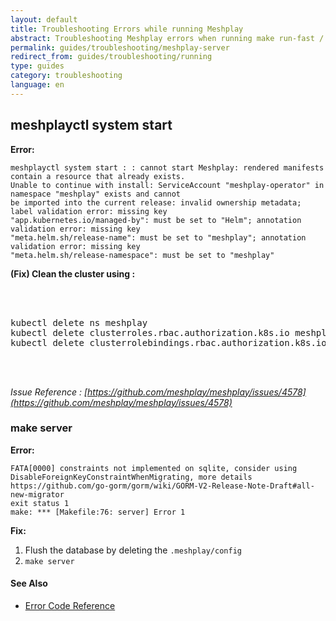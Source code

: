 ```yaml
---
layout: default
title: Troubleshooting Errors while running Meshplay
abstract: Troubleshooting Meshplay errors when running make run-fast / meshplay system start
permalink: guides/troubleshooting/meshplay-server
redirect_from: guides/troubleshooting/running
type: guides
category: troubleshooting
language: en
---
```


## meshplayctl system start

**Error:**

```
meshplayctl system start : : cannot start Meshplay: rendered manifests contain a resource that already exists.
Unable to continue with install: ServiceAccount "meshplay-operator" in namespace "meshplay" exists and cannot
be imported into the current release: invalid ownership metadata; label validation error: missing key
"app.kubernetes.io/managed-by": must be set to "Helm"; annotation validation error: missing key
"meta.helm.sh/release-name": must be set to "meshplay"; annotation validation error: missing key
"meta.helm.sh/release-namespace": must be set to "meshplay"
```

**(Fix) Clean the cluster using :**

 <pre class="codeblock-pre"><div class="codeblock">
 <div class="clipboardjs">
kubectl delete ns meshplay
kubectl delete clusterroles.rbac.authorization.k8s.io meshplay-controller-role meshplay-operator-role meshplay-proxy-role meshplay-metrics-reader
kubectl delete clusterrolebindings.rbac.authorization.k8s.io meshplay-controller-rolebinding meshplay-operator-rolebinding meshplay-proxy-rolebinding
 </div></div>
 </pre>

_Issue Reference : [https://github.com/meshplay/meshplay/issues/4578](https://github.com/meshplay/meshplay/issues/4578)_

### make server

**Error:**

```
FATA[0000] constraints not implemented on sqlite, consider using DisableForeignKeyConstraintWhenMigrating, more details https://github.com/go-gorm/gorm/wiki/GORM-V2-Release-Note-Draft#all-new-migrator
exit status 1
make: *** [Makefile:76: server] Error 1
```

**Fix:**

1. Flush the database by deleting the `.meshplay/config`
2. `make server`

#### See Also

- [Error Code Reference](/reference/error-codes)
